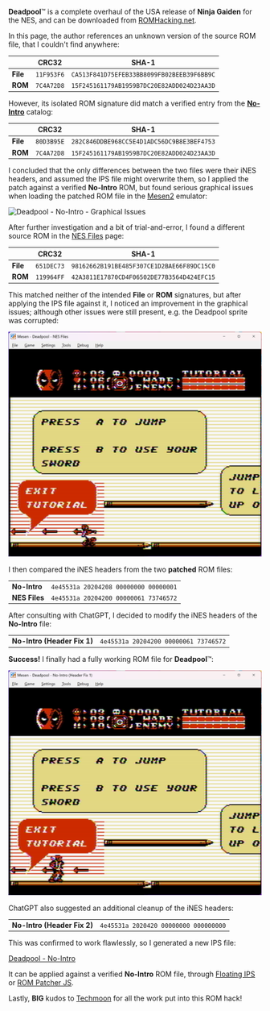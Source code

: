 
**Deadpool**™ is a complete overhaul of the USA release of **Ninja Gaiden** for the NES, and can be downloaded from [ROMHacking.net](https://www.romhacking.net/hacks/4723/).

In this page, the author references an unknown version of the source ROM file, that I couldn't find anywhere:

|          | **CRC32**  | **SHA-1**                                  |
| -------- | ---------- | ------------------------------------------ |
| **File** | `11F953F6` | `CA513F841D75EFEB33BB8099FB02BEEB39F6BB9C` |
| **ROM**  | `7C4A72D8` | `15F245161179AB1959B7DC20E82ADD024D23AA3D` |

However, its isolated ROM signature did match a verified entry from the **[No-Intro](https://datomatic.no-intro.org/index.php?page=show_record&s=45&n=1569)** catalog:

|          | **CRC32**  | **SHA-1**                                  |
| -------- | ---------- | ------------------------------------------ |
| **File** | `80D3B95E` | `282C846DDBE968CC5E4D1ADC56DC9B8E3BEF4753` |
| **ROM**  | `7C4A72D8` | `15F245161179AB1959B7DC20E82ADD024D23AA3D` |

I concluded that the only differences between the two files were their iNES headers, and assumed the IPS file might overwrite them, so I applied the patch against a verified **No-Intro** ROM, but found serious graphical issues when loading the patched ROM file in the [Mesen2](https://github.com/SourMesen/Mesen2) emulator:

![Deadpool - No-Intro - Graphical Issues](Attachments/Screenshots/Deadpool%20-%20No-Intro%20-%20Graphical%20Issues.png)

After further investigation and a bit of trial-and-error, I found a different source ROM in the [NES Files](https://www.nesfiles.com/NES/Ninja_Gaiden/) page:

|          | **CRC32**  | **SHA-1**                                  |
| -------- | ---------- | ------------------------------------------ |
| **File** | `651DEC73` | `98162662B191BE485F307CE1D2BAE66F89DC15C0` |
| **ROM**  | `119964FF` | `42A3811E17870CD4F06502DE77B3564D424EFC15` |

This matched neither of the intended **File** or **ROM** signatures, but after applying the IPS file against it, I noticed an improvement in the graphical issues; although other issues were still present, e.g. the Deadpool sprite was corrupted:

![Deadpool - NES Files - Graphical Issues](Attachments/Screenshots/Deadpool%20-%20NES%20Files%20-%20Graphical%20Issues.png)

I then compared the iNES headers from the two **patched** ROM files:

|               |                                       |
| ------------- | ------------------------------------- |
| **No-Intro**  | `4e45531a 20204208 00000000 00000001` |
| **NES Files** | `4e45531a 20204200 00000061 73746572` |

After consulting with ChatGPT, I decided to modify the iNES headers of the **No-Intro** file:

|                             |                                       |
| --------------------------- | ------------------------------------- |
| **No-Intro (Header Fix 1)** | `4e45531a 20204200 00000061 73746572` |

**Success!** I finally had a fully working ROM file for **Deadpool**™:

![Deadpool - No-Intro (Header Fix 1)](Attachments/Screenshots/Deadpool%20-%20No-Intro%20(Header%20Fix%201).png)

ChatGPT also suggested an additional cleanup of the iNES headers:

|                             |                                       |
| --------------------------- | ------------------------------------- |
| **No-Intro (Header Fix 2)** | `4e45531a 2020420 00000000 000000000` |

This was confirmed to work flawlessly, so I generated a new IPS file:

[Deadpool - No-Intro](Attachments/Files/Deadpool%20-%20No-Intro.ips)

It can be applied against a verified **No-Intro** ROM file, through [Floating IPS](https://github.com/Alcaro/Flips) or [ROM Patcher JS](https://www.marcrobledo.com/RomPatcher.js/).

Lastly, **BIG** kudos to [Techmoon](https://www.romhacking.net/community/5543/) for all the work put into this ROM hack!